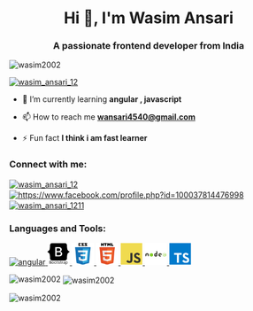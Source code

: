 <h1 align="center">Hi 👋, I'm Wasim Ansari</h1>
<h3 align="center">A passionate frontend developer from India</h3>
<img align="right" width="400" src="https://cdn.dribbble.com/users/1162077/screenshots/3848914/programmer.gif" alt="">

<p align="left"> <img src="https://komarev.com/ghpvc/?username=wasim2002&label=Profile%20views&color=0e75b6&style=flat" alt="wasim2002" /> </p>

<p align="left"> <a href="https://twitter.com/wasim_ansari_12" target="blank"><img src="https://img.shields.io/twitter/follow/wasim_ansari_12?logo=twitter&style=for-the-badge" alt="wasim_ansari_12" /></a> </p>

- 🌱 I’m currently learning **angular , javascript**

- 📫 How to reach me **wansari4540@gmail.com**

- ⚡ Fun fact **I think i am fast learner**

<h3 align="left">Connect with me:</h3>
<p align="left">
<a href="https://twitter.com/wasim_ansari_12" target="blank"><img align="center" src="https://raw.githubusercontent.com/rahuldkjain/github-profile-readme-generator/master/src/images/icons/Social/twitter.svg" alt="wasim_ansari_12" height="30" width="40" /></a>
<a href="https://fb.com/https://www.facebook.com/profile.php?id=100037814476998" target="blank"><img align="center" src="https://raw.githubusercontent.com/rahuldkjain/github-profile-readme-generator/master/src/images/icons/Social/facebook.svg" alt="https://www.facebook.com/profile.php?id=100037814476998" height="30" width="40" /></a>
<a href="https://instagram.com/wasim_ansari_1211" target="blank"><img align="center" src="https://raw.githubusercontent.com/rahuldkjain/github-profile-readme-generator/master/src/images/icons/Social/instagram.svg" alt="wasim_ansari_1211" height="30" width="40" /></a>
</p>

<h3 align="left">Languages and Tools:</h3>
<p align="left"> <a href="https://angular.io" target="_blank" rel="noreferrer"> <img src="https://angular.io/assets/images/logos/angular/angular.svg" alt="angular" width="40" height="40"/> </a> <a href="https://getbootstrap.com" target="_blank" rel="noreferrer"> <img src="https://raw.githubusercontent.com/devicons/devicon/master/icons/bootstrap/bootstrap-plain-wordmark.svg" alt="bootstrap" width="40" height="40"/> </a> <a href="https://www.w3schools.com/css/" target="_blank" rel="noreferrer"> <img src="https://raw.githubusercontent.com/devicons/devicon/master/icons/css3/css3-original-wordmark.svg" alt="css3" width="40" height="40"/> </a> <a href="https://www.w3.org/html/" target="_blank" rel="noreferrer"> <img src="https://raw.githubusercontent.com/devicons/devicon/master/icons/html5/html5-original-wordmark.svg" alt="html5" width="40" height="40"/> </a> <a href="https://developer.mozilla.org/en-US/docs/Web/JavaScript" target="_blank" rel="noreferrer"> <img src="https://raw.githubusercontent.com/devicons/devicon/master/icons/javascript/javascript-original.svg" alt="javascript" width="40" height="40"/> </a> <a href="https://nodejs.org" target="_blank" rel="noreferrer"> <img src="https://raw.githubusercontent.com/devicons/devicon/master/icons/nodejs/nodejs-original-wordmark.svg" alt="nodejs" width="40" height="40"/> </a> <a href="https://www.typescriptlang.org/" target="_blank" rel="noreferrer"> <img src="https://raw.githubusercontent.com/devicons/devicon/master/icons/typescript/typescript-original.svg" alt="typescript" width="40" height="40"/> </a> </p>

<p><img align="left" src="https://github-readme-stats.vercel.app/api/top-langs?username=wasim2002&show_icons=true&locale=en&layout=compact" alt="wasim2002" /></p>

<p>&nbsp;<img align="center" src="https://github-readme-stats.vercel.app/api?username=wasim2002&show_icons=true&locale=en" alt="wasim2002" /></p>

<p><img align="center" src="https://github-readme-streak-stats.herokuapp.com/?user=wasim2002&" alt="wasim2002" /></p>
